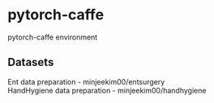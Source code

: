 # pytorch-caffe
 pytorch-caffe environment



## Datasets
Ent data preparation - minjeekim00/entsurgery </br>
HandHygiene data preparation - minjeekim00/handhygiene
